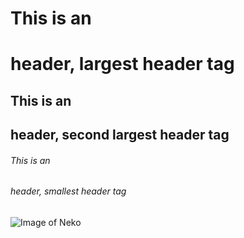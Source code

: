 # This is an <h1> header, largest header tag
## This is an <h2> header, second largest header tag
###### This is an <h6> header, smallest header tag

 ![Image of Neko](https://octodex.github.com/images/yaktocat.png)
